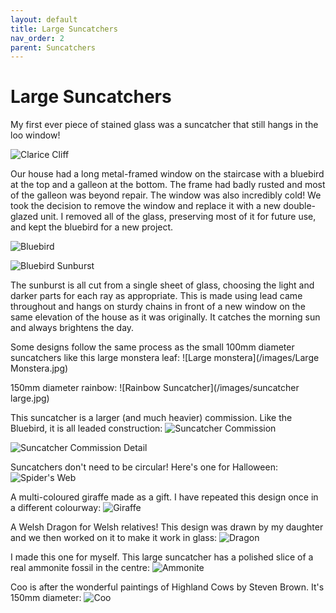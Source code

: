 ```yaml
---
layout: default
title: Large Suncatchers
nav_order: 2
parent: Suncatchers
---
```


# Large Suncatchers

My first ever piece of stained glass was a suncatcher that still hangs in the loo window!

![Clarice Cliff](/images/Loo%20window.jpg)

Our house had a long metal-framed window on the staircase with a bluebird at the top and a galleon at the bottom. The frame had badly rusted and most of the galleon was beyond repair. The window was also incredibly cold! We took the decision to remove the window and replace it with a new double-glazed unit. I removed all of the glass, preserving most of it for future use, and kept the bluebird for a new project.

![Bluebird](/images/Galleon%20Bird.jpg)

![Bluebird Sunburst](/images/Bluebird.jpg)

The sunburst is all cut from a single sheet of glass, choosing the light and darker parts for each ray as appropriate. This is made using lead came throughout and hangs on sturdy chains in front of a new window on the same elevation of the house as it was originally. It catches the morning sun and always brightens the day.

Some designs follow the same process as the small 100mm diameter suncatchers like this large monstera leaf: ![Large monstera](/images/Large Monstera.jpg)

150mm diameter rainbow: ![Rainbow Suncatcher](/images/suncatcher large.jpg)

This suncatcher is a larger (and much heavier) commission. Like the Bluebird, it is all leaded construction: ![Suncatcher Commission](/images/suncatcherbooker.jpg)

![Suncatcher Commission Detail](/images/suncatcherbookerdetail.jpg)

Suncatchers don't need to be circular! Here's one for Halloween: ![Spider's Web](/images/webreeded.jpg)

A multi-coloured giraffe made as a gift. I have repeated this design once in a different colourway: ![Giraffe](/images/giraffe.jpg)

A Welsh Dragon for Welsh relatives! This design was drawn by my daughter and we then worked on it to make it work in glass: ![Dragon](/images/welshdragon.jpg)

I made this one for myself. This large suncatcher has a polished slice of a real ammonite fossil in the centre: ![Ammonite](/images/ammonite.jpg)

Coo is after the wonderful paintings of Highland Cows by Steven Brown. It's 150mm diameter: ![Coo](/images/coo.jpg)
